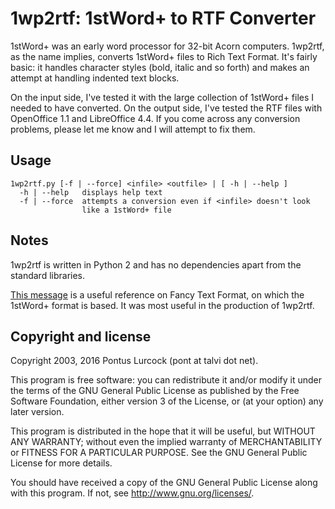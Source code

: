 1wp2rtf: 1stWord+ to RTF Converter
==================================

1stWord+ was an early word processor for 32-bit Acorn computers.
1wp2rtf, as the name implies, converts 1stWord+ files to Rich Text
Format. It's fairly basic: it handles character styles (bold, italic and
so forth) and makes an attempt at handling indented text blocks.

On the input side, I've tested it with the large collection of 1stWord+
files I needed to have converted. On the output side, I've tested the
RTF files with OpenOffice 1.1 and LibreOffice 4.4. If you come across
any conversion problems, please let me know and I will attempt to fix
them.

Usage
-----

    1wp2rtf.py [-f | --force] <infile> <outfile> | [ -h | --help ]
      -h | --help   displays help text
      -f | --force  attempts a conversion even if <infile> doesn't look
                    like a 1stWord+ file

Notes
-----

1wp2rtf is written in Python 2 and has no dependencies apart from the
standard libraries.

[This message](http://www.chiark.greenend.org.uk/~theom/riscos/docs/fancytextformat.txt)
is a useful reference on Fancy Text Format, on which the 1stWord+ format
is based. It was most useful in the production of 1wp2rtf.

Copyright and license
---------------------

Copyright 2003, 2016 Pontus Lurcock (pont at talvi dot net).

This program is free software: you can redistribute it and/or modify
it under the terms of the GNU General Public License as published by
the Free Software Foundation, either version 3 of the License, or
(at your option) any later version.

This program is distributed in the hope that it will be useful, but
WITHOUT ANY WARRANTY; without even the implied warranty of
MERCHANTABILITY or FITNESS FOR A PARTICULAR PURPOSE. See the GNU General
Public License for more details.

You should have received a copy of the GNU General Public License along
with this program. If not, see <http://www.gnu.org/licenses/>.
